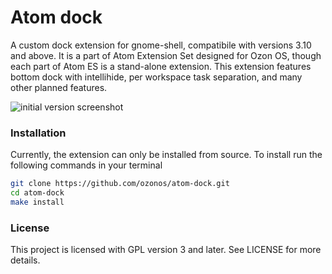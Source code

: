 Atom dock
=========
A custom dock extension for gnome-shell, compatibile with versions 3.10 and above. It is a part of Atom Extension Set designed for Ozon OS, though each part of Atom ES is a stand-alone extension. This extension features bottom dock with intellihide, per workspace task separation, and many other planned features.

![initial version screenshot](https://cloud.githubusercontent.com/assets/749098/2646924/941f1bc0-bf44-11e3-8368-73526fee9056.png)

### Installation

Currently, the extension can only be installed from source. To install run the following commands in your terminal

```bash
git clone https://github.com/ozonos/atom-dock.git
cd atom-dock
make install
```

### License

This project is licensed with GPL version 3 and later. See LICENSE for more details.
